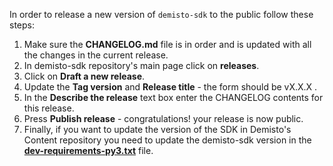 In order to release a new version of `demisto-sdk` to the public follow these steps:

1) Make sure the **CHANGELOG.md** file is in order and is updated with all the changes in the current release.
2) In demisto-sdk repository's main page click on **releases**.
3) Click on **Draft a new release**.
4) Update the **Tag version** and **Release title** - the form should be vX.X.X .
5) In the **Describe the release** text box enter the CHANGELOG contents for this release.
6) Press **Publish release** - congratulations! your release is now public.
7) Finally, if you want to update the version of the SDK in Demisto's Content repository you need to update the demisto-sdk version in the [**dev-requirements-py3.txt**](https://github.com/demisto/content/blob/master/dev-requirements-py3.txt) file.
